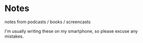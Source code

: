 # Notes

notes from podcasts / books / screencasts 

I'm usually writing these on my smartphone, so please excuse any
mistakes.
